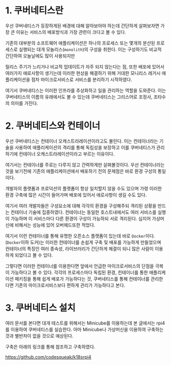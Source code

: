 # 1. 쿠버네티스란

우선 쿠버네티스가 등장하게된 배경에 대해 알아보아야 하는데 간단하게 살펴보자면 가장 큰 이유는 서비스의 배포방식과 가장 관련이 크다고 볼 수 있다.

기존의 대부분의 소프트웨어 애플리케이션은 하나의 프로세스 또는 몇개의 분산된 프로세스로 실행되는 대개 모놀리스(`monolith`)의 구성을 취한다. 이는 구성하기도 비교적 간단하여 오늘날에도 많이 사용되지만

릴리스 주기가 느리거나 비교적 업데이트가 자주 되지 않는다는 점, 또한 배포에 있어서 여러가지 애로사항이 생기는데 이러한 현상을 해결하기 위해 거대한 모니리스 레거시 애플리케이션을 점차 마이크로서비스로 서비스를 분리하기 시작하였다.

여기서 쿠버네티스는 이러한 인프라를 추상화하고 일을 관리하는 역할을 도와준다. 이는 쿠버네티스의 이름의 유래에서도 볼 수 있는데 쿠버네티스는 그리스어로 조정사, 조타수의 의미를 가진다.

# 2. 쿠버네티스와 컨테이너

우선 쿠버네티스는 컨테이너 오캐스트라레이션이라고도 불린다. 이는 컨테이너라는 기술을 사용하여 애플리케이션의 격리를 통해 독립성을 보장하고 이를 쿠버네티스가 관리하기에 컨테이너 오캐스트라레이션이라고 부르는 이유이다.

여기서는 컨테이너를 주로는 다루지 않고 간력하게만 살펴볼것이다. 우선 컨테이너라는 것을 보기전에 기존의 애플리케이션에서 배포하기 전의 문제점은 바로 환경 구성의 통일이다.

개발자의 플랫폼과 프로덕션의 플랫폼이 항상 일치할지 않을 수도 있으며 가령 이러한 환경 구축에 많은 시간이 들어가며 배포에 있어서 애로사항이 생길 수도 있다.

여기서 여러 개발자들은 구성요소에 대해 각각의 환경을 구성해주되 격리된 상황을 만드는 컨테이너 기술에 집중하였다. 컨테이너는 동일한 호스트내에서도 여러 서비스를 실행이 가능하며 이 서비스마다 다른 환경이 구성이 가능하되 서로 격리된다. 심지어 가상머신에 비해서는 성능에 있어 오버헤드또한 적었다.

여기서 이런 컨테이너를 통해 유명한 오픈소스 플랫폼이 있는데 바로 `Docker`이다. (`Docker`이하 도커)는 이러한 컨테이너를 손쉽게 구축 및 배포를 가능하게 만들었으며 컨테이너의 특징인 여러 종속성, 라이브러리가 간단하게 해결이 되니 많은 사람이 이용하게 되었다고 볼 수 있다.

그렇다면 이러한 컨테이너를 이용한다면 앞에서 언급한 마이크로서비스의 단점을 극복이 가능하다고 볼 수 있다. 각각의 프로세스마다 독립된 환경, 컨테이너를 통한 애플리케이션 패키징을 통해 쉽게 배포가 가능하다는 것, 쿠버네티스를 통해 컨테이너를 관리한다면 기존의 마이크로서비스보다 편하게 관리가 가능하다고 본다.

# 3. 쿠버네티스 설치

여러 문서를 본다면 대개 테스트를 위해서는 Minicube를 이용하는데 본 글에서는 rpi4를 이용하여 쿠버네티스를 실습한다. 아마 Minicube나 가상머신을 이용하여 구축하는 것과 별반차이 없을 것으로 예상된다.

구축은 아래의 링크를 통해 참조하고 구축하였다.

https://github.com/codesqueak/k18srpi4

<!-- # 2. 누가 이러한 시스템이 필요한가?

앞에서 간단하게 이야기하였지만 쿠버네티스는 컨테이너 오캐스트라이션, 즉 서비스를 배포 관리를 도와주는 도구이다. 왜 이러한 도구가 필요하게 되었냐를 알아보기 전에는 우선 최근 몇년 동안의 애플리케이션 개발과 배포방식의 변화에 대해서 살펴보는 것이 좋다.

서론에서 대개의 소프트웨어 애플리케이션이 모놀리스에서 마이크로서비스로 변화하고 있ㄷ다고 서술하였는데 이는 인프라환경에 변화가 가장 큰 역할을 하였다.

이는 컨테이너가 등장하면서 더욱 수월하게 이를 가능하게 만들었는데 기존의 모놀리스는 모든것이 강하게 결합되어 있다고 볼 수 있다.

모놀리스의 구성은 전체가 하나의 운영체제 프로세스로 실행되기 때문에 만약 변경이 일어나여 수정이 될때, 전체를 다시 배포해야되는 것과 이러한 상호 의존성이 커지면서 여러 제약과 전체 시스템의 복잡도가 증가한다고 볼 수 있다.

# 3. 마이크로서비스??

여기서 앞에서 언급한 마이크로서비스는 간단하게 설명하자면 서비스를 분활하여 서비스를 구성하는 것인데 이는 서비스간의 통신비용이나 구축하는데 있어서 들어가는 초기비용은 증가할 수 도 있어도 전체 시슨템의 복잡도, 의존성을 낮추는 것이 가능하다.

마이크로서비스는 일반적으로는 `RESTful API`를 제공하는 `HTTP`와 같은 동기 프로토콜과 `AMQP`와 같은 비동기 프로토콜로 통신한다.

이런 프로토콜은 단순하며 개발자가 이해하기 쉬우며, 특정 개발 언어에 대해 종속적이지 않다. 이렇게 정적인 `API`로서 구성된 마이크로서비스는 독립형 프로세스이기 때문에 개별적으로 개발 및 배포가 가능하다.



# 4. 마이크로서비스의 단점

앞에서 언급한 마이크로서비스는 `API`를 통해서 통신하니 서로 독립적이고 안정적으로 보일 수 있다. 다만 이러한 특징이 만드는 단점또한 있는데 마이크로서비스를 배포할 때 전체가 마치 하나의 시스템인것처럼 동작하기 위해 이를 제대로 구성해야 한다는 것이다.

이러한 마이크로서비스의 수가 증가함에 따라 구성 작업의 양은 많아지면 만약 장애가 발생시에는 여러 프로세스와 시스템이 분활되어 있기에 그렇게 쉬운일이 되지 않는다.

또환 환경에 대한 고려도 필요하다. 이는 개발하는 플랫폼과 프로덕션의 플랫폼이 항상일치하지 않을 뿐더러 개발자마다도 환경이 틀릴 수 도 있다. 이는 비단 마이크로서비스의 문제는 아니지만 마이크로서비스의 특성상 이러한 환경 고려또한 단점으로 다가올 수 있다.
# 5. 컨테이너

앞에서 언급한 단점들은 여러 방법으로 해결할 수 있지만 쿠버네티스와 컨테이너를 통해 해결을 할 것이다.

우선 쿠버네티스는 애플리케이션을 격리하는  -->
